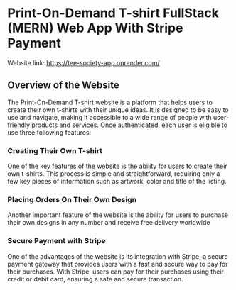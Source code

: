 # Print-On-Demand T-shirt FullStack (MERN) Web App With Stripe Payment
Website link: https://tee-society-app.onrender.com/

## Overview of the Website

The Print-On-Demand T-shirt website is a platform that helps users to create their own t-shirts with their unique ideas. It is designed to be easy to use and navigate, making it accessible to a wide range of people with user-friendly products and services. Once authenticated, each user is eligible to use three following features:

### Creating Their Own T-shirt

One of the key features of the website is the ability for users to create their own t-shirts. This process is simple and straightforward, requiring only a few key pieces of information such as artwork, color and title of the listing.

### Placing Orders On Their Own Design

Another important feature of the website is the ability for users to purchase their own designs in any number and receive free delivery worldwide

### Secure Payment with Stripe

One of the advantages of the website is its integration with Stripe, a secure payment gateway that provides users with a fast and secure way to pay for their purchases. With Stripe, users can pay for their purchases using their credit or debit card, ensuring a safe and secure transaction.



